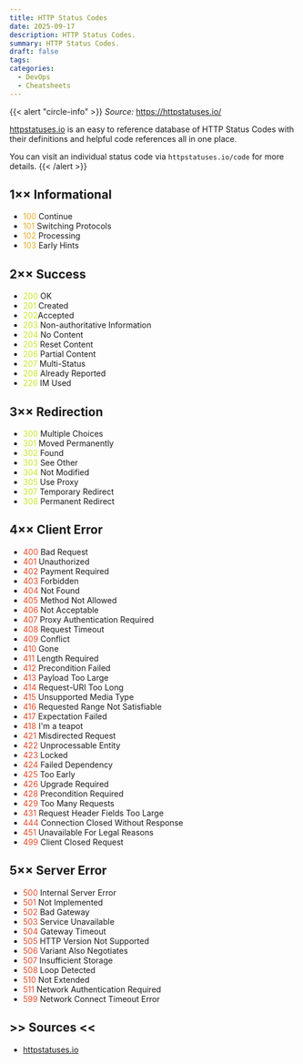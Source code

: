 ```yaml
---
title: HTTP Status Codes
date: 2025-09-17
description: HTTP Status Codes.
summary: HTTP Status Codes.
draft: false
tags:
categories:
  - DevOps
  - Cheatsheets
---
```

{{< alert "circle-info" >}}
_Source:_ https://httpstatuses.io/

[httpstatuses.io](https://httpstatuses.io/) is an easy to reference database of HTTP Status Codes with their definitions and helpful code references all in one place. 

You can visit an individual status code via `httpstatuses.io/code` for more details.
{{< /alert >}}
## 1×× Informational

- <font color=#EBAC25>100</font> Continue
- <font color=#EBAC25>101</font> Switching Protocols
- <font color=#EBAC25>102</font> Processing
- <font color=#EBAC25>103</font> Early Hints
## 2×× Success

- <font color=#C7EB25>200</font> OK
- <font color=#C7EB25>201</font> Created
- <font color=#C7EB25>202</font>Accepted
- <font color=#C7EB25>203</font> Non-authoritative Information
- <font color=#C7EB25>204</font> No Content
- <font color=#C7EB25>205</font> Reset Content
- <font color=#C7EB25>206</font> Partial Content
- <font color=#C7EB25>207</font> Multi-Status
- <font color=#C7EB25>208</font> Already Reported
- <font color=#C7EB25>226</font> IM Used
## 3×× Redirection

- <font color=#C7EB25>300</font> Multiple Choices
- <font color=#C7EB25>301</font> Moved Permanently
- <font color=#C7EB25></font><font color=#C7EB25>302</font> Found
- <font color=#C7EB25>303</font> See Other
- <font color=#C7EB25>304</font> Not Modified
- <font color=#C7EB25>305</font> Use Proxy
- <font color=#C7EB25>307</font> Temporary Redirect
- <font color=#C7EB25>308</font> Permanent Redirect

## 4×× Client Error

- <font color=#EB4925>400</font> Bad Request
- <font color=#EB4925>401</font> Unauthorized
- <font color=#EB4925>402</font> Payment Required
- <font color=#EB4925>403</font> Forbidden
- <font color=#EB4925>404</font> Not Found
- <font color=#EB4925>405</font> Method Not Allowed
- <font color=#EB4925>406</font> Not Acceptable
- <font color=#EB4925>407</font> Proxy Authentication Required
- <font color=#EB4925>408</font> Request Timeout
- <font color=#EB4925>409</font> Conflict
- <font color=#EB4925>410</font> Gone
- <font color=#EB4925>411</font> Length Required
- <font color=#EB4925>412</font> Precondition Failed
- <font color=#EB4925>413</font> Payload Too Large
- <font color=#EB4925>414</font> Request-URI Too Long
- <font color=#EB4925>415</font> Unsupported Media Type
- <font color=#EB4925>416</font> Requested Range Not Satisfiable
- <font color=#EB4925>417</font> Expectation Failed
- <font color=#EB4925>418</font> I'm a teapot
- <font color=#EB4925>421</font> Misdirected Request
- <font color=#EB4925>422</font> Unprocessable Entity
- <font color=#EB4925>423</font> Locked
- <font color=#EB4925>424</font> Failed Dependency
- <font color=#EB4925>425</font> Too Early
- <font color=#EB4925>426</font> Upgrade Required
- <font color=#EB4925>428</font> Precondition Required
- <font color=#EB4925>429</font> Too Many Requests
- <font color=#EB4925>431</font> Request Header Fields Too Large
- <font color=#EB4925>444</font> Connection Closed Without Response
- <font color=#EB4925>451</font> Unavailable For Legal Reasons
- <font color=#EB4925>499</font> Client Closed Request
## 5×× Server Error

- <font color=#EB4925>500</font> Internal Server Error
- <font color=#EB4925>501</font> Not Implemented
- <font color=#EB4925>502</font> Bad Gateway
- <font color=#EB4925>503</font> Service Unavailable
- <font color=#EB4925>504</font> Gateway Timeout
- <font color=#EB4925>505</font> HTTP Version Not Supported
- <font color=#EB4925>506</font> Variant Also Negotiates
- <font color=#EB4925>507</font> Insufficient Storage
- <font color=#EB4925>508</font> Loop Detected
- <font color=#EB4925>510</font> Not Extended
- <font color=#EB4925>511</font> Network Authentication Required
- <font color=#EB4925>599</font> Network Connect Timeout Error
## >> Sources <<

- [httpstatuses.io](https://httpstatuses.io/)